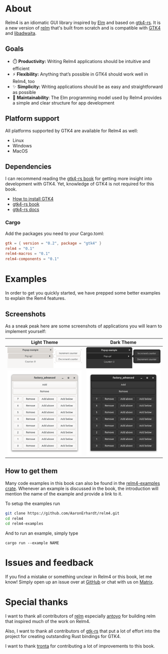 # About

Relm4 is an idiomatic GUI library inspired by [Elm](https://elm-lang.org/) and based on [gtk4-rs](https://crates.io/crates/gtk4). 
It is a new version of [relm](https://github.com/antoyo/relm) that's built from scratch and is compatible with [GTK4](https://www.gtk.org/) and [libadwaita](https://gitlab.gnome.org/GNOME/libadwaita).


## Goals

+ ⏱️ **Productivity:** Writing Relm4 applications should be intuitive and efficient
+ ⚡ **Flexibility:** Anything that’s possible in GTK4 should work well in Relm4, too
+ ✨ **Simplicity:** Writing applications should be as easy and straightforward as possible
+ 🔧 **Maintainability**: The Elm programming model used by Relm4 provides a simple and clear structure for app development


## Platform support

All platforms supported by GTK4 are available for Relm4 as well:

+ Linux
+ Windows
+ MacOS

## Dependencies

I can recommend reading the [gtk4-rs book](https://gtk-rs.org/gtk4-rs/git/book/) for getting more insight into development with GTK4. Yet, knowledge of GTK4 is not required for this book.

+ [How to install GTK4](https://www.gtk.org/docs/installations/)
+ [gtk4-rs book](https://gtk-rs.org/gtk4-rs/git/book/)
+ [gtk4-rs docs](https://gtk-rs.org/gtk4-rs/git/docs/gtk4/index.html)

### Cargo

Add the packages you need to your Cargo.toml:

```toml
gtk = { version = "0.2", package = "gtk4" }
relm4 = "0.1"
relm4-macros = "0.1"
relm4-components = "0.1"
```

# Examples

In order to get you quickly started, we have prepped some better examples to explain the Rem4 features.

## Screenshots

As a sneak peak here are some screenshots of applications you will learn to implement yourself:

|Light Theme | Dark Theme |
|:----:|:----:|
|![Pop Over light](img/screenshots/popover-light.png) | ![Pop Over dark](img/screenshots/popover-dark.png) |
|![Factory-Advanced light](img/screenshots/factory-advanced-light.png) | ![Factory-Advanced dark](img/screenshots/factory-advanced-dark.png)|

## How to get them

Many code examples in this book can also be found in the [relm4-examples crate](https://github.com/AaronErhardt/relm4/tree/main/relm4-examples). Whenever an example is discussed in the book, the introduction will mention the name of the example and provide a link to it.

To setup the examples run

```bash
git clone https://github.com/AaronErhardt/relm4.git
cd relm4
cd relm4-examples
```

And to run an example, simply type

```
cargo run --example NAME
```

# Issues and feedback

If you find a mistake or something unclear in Relm4 or this book, let me know! Simply open up an issue over at [GitHub](https://github.com/AaronErhardt/relm4/issues) or chat with us on [Matrix](https://matrix.to/#/#relm4:matrix.org).

# Special thanks

I want to thank all contributors of [relm](https://github.com/antoyo/relm) especially [antoyo](https://github.com/antoyo) for building relm that inspired much of the work on Relm4.

Also, I want to thank all contributors of [gtk-rs](https://gtk-rs.org/) that put a lot of effort into the project for creating outstanding Rust bindings for GTK4.

I want to thank [tronta](https://github.com/tronta) for contributing a lot of improvements to this book.
